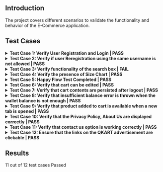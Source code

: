 ## Introduction
The project covers different scenarios to validate the functionality and behavior of the E-Commerce application.

## Test Cases
<details>
<summary><b>Test Case 1: Verify User Registration and Login | PASS</b></summary>
<ul>
<details>
<summary>Details</summary>

- **Objective**: To verify that a new user can successfully register and login with valid credentials.
- **Steps**:
  1. Navigate to the user Registration page of QKart
  2. Enter the username and password
  3. Enter the confirm password
  4. Click on the Register button
  5. Navigate to the Login page
  6. Login with the the newly created user credentials

</details>
<details>
<summary>Screenshots</summary>

![TestCase01_Login_Passed.png](./screenshots/TestCase01_Login_Passed.png)

![TestCase01_Registration_Passed.png](./screenshots/TestCase01_Registration_Passed.png)

![TestCase01_StartTestCase.png](./screenshots/TestCase01_StartTestCase.png)

</details>
</ul>
</details>

<details>
<summary><b>Test Case 2: Verify if user Reregistration using the same username is not allowed | PASS</b></summary>
<ul>
<details>
<summary>Details</summary>

- **Objective**: To verify that the registration process prevents using an existing username.
- **Steps**:
  1. Navigate to the Registration page of QKart
  2. Enter the user name of an existing user
  3. Enter password and confirm password
  4. Click on the Register button

</details>
<details>
<summary>Screenshots</summary>

![TestCase02_Reregistration_Blocked.png](./screenshots/TestCase02_Reregistration_Blocked.png)

![TestCase02_StartTestCase.png](./screenshots/TestCase02_StartTestCase.png)

</details>
</ul>
</details>

<details>
<summary><b>Test Case 3: Verify functionality of the search box | FAIL</b></summary>
<ul>
<details>
<summary>Details</summary>

- **Objective**: To verify that All results displayed on the page should contain the name 'yonex'', There should be a 'No products found' message
- **Steps**:
  1. Navigate to home page
  2. Search for text : 'yonex' in the search box
  3. Ensure that the results shown contain the search text in their name
  4. Search for text: 'Gesundheit'
  5. Ensure that no products found message is displayed

</details>
<details>
<summary>Screenshots</summary>

![TestCase03_StartTestCase.png](./screenshots/TestCase03_StartTestCase.png)

</details>
</ul>
</details>

<details>
<summary><b>Test Case 4: Verify the presence of Size Chart | PASS</b></summary>
<ul>
<details>
<summary>Details</summary>

- **Objective**: Size chart Link should be present, On Click  the size chart should be displayed, The contents of the size chart are correct, The Size Selection drop down must be present for items with size chart, Each size present in the size selection dropdown must have corresponding entry on the size chart
- **Steps**:
  1. Navigate to home page
  2. Search for text: 'UNIFACTOR Mens Running Shoes'
  3. Verify that the Size Chart Link Exists
  4. Click on the size chart link and check the contents of the size chart
  5. Verify the existence of size selection drop down
  6. Ensure each size present in the size selection dropdown has corresponding reference on the size chart

</details>
<details>
<summary>Screenshots</summary>

![TestCase04_SizeChart_Closed.png](./screenshots/TestCase04_SizeChart_Closed.png)

![TestCase04_SizeChart_Opened.png](./screenshots/TestCase04_SizeChart_Opened.png)

![TestCase04_SizeChart_Presence.png](./screenshots/TestCase04_SizeChart_Presence.png)

![TestCase04_SizeChart_Validated.png](./screenshots/TestCase04_SizeChart_Validated.png)

![TestCase04_StartTestCase.png](./screenshots/TestCase04_StartTestCase.png)

</details>
</ul>
</details>

<details>
<summary><b>Test Case 5: Happy Flow Test Completed | PASS</b></summary>
<ul>
<details>
<summary>Details</summary>

- **Objective**: To verify the The user is re-directed to the checkout page, The contents of the cart on the checkout page should be correct, The user should be redirect to the order success page, Order successful message should be displayed
- **Steps**:
  1. Register a new user
  2. Login using this new user
  3. Add the following products in to the cart 'YONEX Smash Badminton Racquet x 1', 'Tan Leatherette Weekender Duffle x1'
  4. Click on Checkout
  5. Add a new address
  6. Select the added address using radio button
  7. Click on Place order
  8 . Ensure that the order is placed

</details>
<details>
<summary>Screenshots</summary>

![TestCase05_HappyFlow_Verified.png](./screenshots/TestCase05_HappyFlow_Verified.png)

![TestCase05_StartTestCase.png](./screenshots/TestCase05_StartTestCase.png)

</details>
</ul>
</details>

<details>
<summary><b>Test Case 6: Verify that cart can be edited | PASS</b></summary>
<ul>
<details>
<summary>Details</summary>

- **Objective**: To verify that the The Cart on the checkout page should contain the following items 'The Minimalist Slim Leather Watch x1'
- **Steps**:
  1. Navigate to the home page
  2. Add the follwing products to the cart 'The Minimalist Slim Leather Watch x2', 'Bonsai Spirit Tree Table Lamp x1'
  3. Remove 1 Qty of The Minimalist Slim Leather Watch from the cart
  4. Remove 1 Qty of Bonsai Spirit Tree Table Lamp from the cart
  5. Click on Checkout
  6. Verify the contents of cart on the checkout page
  7. Log out

</details>
<details>
<summary>Screenshots</summary>

![TestCase06_Cart_Edit_Verified.png](./screenshots/TestCase06_Cart_Edit_Verified.png)

![TestCase06_StartTestCase.png](./screenshots/TestCase06_StartTestCase.png)

</details>
</ul>
</details>

<details>
<summary><b>Test Case 7: Verify that cart contents are persisted after logout | PASS</b></summary>
<ul>
<details>
<summary>Details</summary>

- **Objective**: To verify that the The Checkout button must be present as there are items already added to the cart, The contents of the cart must be 'Stylecon 9 Seater RHS Sofa Set x1', 'The Minimalist Slim Leather Watch x3'
- **Steps**:
1. Register a new user
2. Login using the registered user
3. Add the following items in the cart: 'Stylecon 9 Seater RHS Sofa Set x1', 'The Minimalist Slim Leather Watch x3'
4. Logout
5. Login using the same user
6. Verify the existence of checkout button
7. Verify the existence of the items added to cart

</details>
<details>
<summary>Screenshots</summary>

![TestCase07_Cart_Contents_Persisted.png](./screenshots/TestCase07_Cart_Contents_Persisted.png)

![TestCase07_StartTestCase.png](./screenshots/TestCase07_StartTestCase.png)

</details>
</ul>
</details>

<details>
<summary><b>Test Case 8: Verify that insufficient balance error is thrown when the wallet balance is not enough | PASS</b></summary>
<ul>
<details>
<summary>Details</summary>

- **Objective**: To verify that an insufficient balance error is thrown when the wallet balance is not enough to place an order.
- **Steps**:
1. Register a new user
2. Login using the registered user
3. Add the following items in the cart 'Stylecon 9 Seater RHS Sofa Set x10'
4. Check out
5. Add a new address
6. Select the added address using radio button
7. Click on Place order
8. Verify if the order is placed

</details>
<details>
<summary>Screenshots</summary>

![TestCase08_Insufficient_Balance_Error.png](./screenshots/TestCase08_Insufficient_Balance_Error.png)

![TestCase08_StartTestCase.png](./screenshots/TestCase08_StartTestCase.png)

</details>
</ul>
</details>

<details>
<summary><b>Test Case 9: Verify that product added to cart is available when a new tab is opened | PASS</b></summary>
<ul>
<details>
<summary>Details</summary>

- **Objective**: To verify that a product added to the cart is available when a new tab is opened.
- **Steps**:
1. Register a new user
2. Login with the newly created user
3. Search for th e product 'YONEX Smash Badminton Racquet''
4. Add the above mentioned product to the cart
5. Open a new tab and go to the QKART home page
6. Check if the product added in step 4 is present in the cart

</details>
<details>
<summary>Screenshots</summary>

![TestCase09_EndTestCase.png](./screenshots/TestCase09_EndTestCase.png)

![TestCase09_StartTestCase.png](./screenshots/TestCase09_StartTestCase.png)

</details>
</ul>
</details>

<details>
<summary><b>Test Case 10: Verify that the Privacy Policy, About Us are displayed correctly | PASS</b></summary>
<ul>
<details>
<summary>Details</summary>

- **Objective**: To verify that the Privacy Policy and About Us pages are displayed correctly.
- **Steps**:
1. Navigate to QKART page
2. Click on the Privacy Policy Link
3. Click on the about us Link

</details>
<details>
<summary>Screenshots</summary>

![TestCase10_EndTestCase.png](./screenshots/TestCase10_EndTestCase.png)

![TestCase10_StartTestCase.png](./screenshots/TestCase10_StartTestCase.png)

</details>
</ul>
</details>

<details>
<summary><b>Test Case 11: Verify that contact us option is working correctly  | PASS</b></summary>
<ul>
<details>
<summary>Details</summary>

- **Objective**: To verify that the Contact Us option is working correctly.
- **Steps**:
1. Navigate to QKART page
2. Click on the contact us link
3. Update the contact us details
4. Click on close

</details>
<details>
<summary>Screenshots</summary>

![TestCase11_EndTestCase.png](./screenshots/TestCase11_EndTestCase.png)

![TestCase11_StartTestCase.png](./screenshots/TestCase11_StartTestCase.png)

</details>
</ul>
</details>

<details>
<summary><b>Test Case 12:  Ensure that the links on the QKART advertisement are clickable | PASS</b></summary>
<ul>
<details>
<summary>Details</summary>

- **Objective**: To ensure that the links on the QKART advertisement are clickable.
- **Steps**:
1. Navigate to QKART page
2. Register a new user
3. Login using the registered user
4. Search for product: 'YONEX Smash Badminton Racquet'
5. Buy the product
6. In the last page, check if the advertisement links are clickable

</details>
<details>
<summary>Screenshots</summary>

![TestCase12_EndTestCase.png](./screenshots/TestCase12_EndTestCase.png)

![TestCase12_StartTestCase.png](./screenshots/TestCase12_StartTestCase.png)

</details>
</ul>
</details>

## Results

11 out of 12 test cases Passed 
